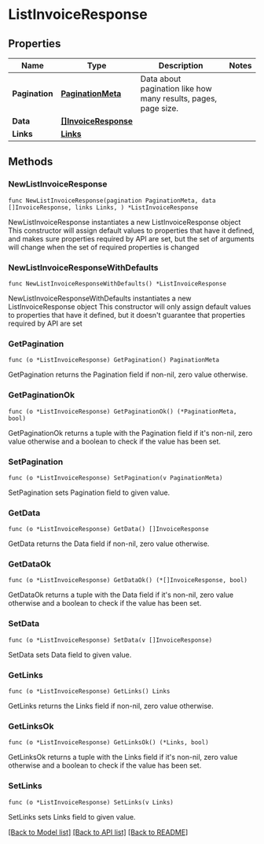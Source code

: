 # ListInvoiceResponse

## Properties

Name | Type | Description | Notes
------------ | ------------- | ------------- | -------------
**Pagination** | [**PaginationMeta**](PaginationMeta.md) | Data about pagination like how many results, pages, page size. | 
**Data** | [**[]InvoiceResponse**](InvoiceResponse.md) |  | 
**Links** | [**Links**](Links.md) |  | 

## Methods

### NewListInvoiceResponse

`func NewListInvoiceResponse(pagination PaginationMeta, data []InvoiceResponse, links Links, ) *ListInvoiceResponse`

NewListInvoiceResponse instantiates a new ListInvoiceResponse object
This constructor will assign default values to properties that have it defined,
and makes sure properties required by API are set, but the set of arguments
will change when the set of required properties is changed

### NewListInvoiceResponseWithDefaults

`func NewListInvoiceResponseWithDefaults() *ListInvoiceResponse`

NewListInvoiceResponseWithDefaults instantiates a new ListInvoiceResponse object
This constructor will only assign default values to properties that have it defined,
but it doesn't guarantee that properties required by API are set

### GetPagination

`func (o *ListInvoiceResponse) GetPagination() PaginationMeta`

GetPagination returns the Pagination field if non-nil, zero value otherwise.

### GetPaginationOk

`func (o *ListInvoiceResponse) GetPaginationOk() (*PaginationMeta, bool)`

GetPaginationOk returns a tuple with the Pagination field if it's non-nil, zero value otherwise
and a boolean to check if the value has been set.

### SetPagination

`func (o *ListInvoiceResponse) SetPagination(v PaginationMeta)`

SetPagination sets Pagination field to given value.


### GetData

`func (o *ListInvoiceResponse) GetData() []InvoiceResponse`

GetData returns the Data field if non-nil, zero value otherwise.

### GetDataOk

`func (o *ListInvoiceResponse) GetDataOk() (*[]InvoiceResponse, bool)`

GetDataOk returns a tuple with the Data field if it's non-nil, zero value otherwise
and a boolean to check if the value has been set.

### SetData

`func (o *ListInvoiceResponse) SetData(v []InvoiceResponse)`

SetData sets Data field to given value.


### GetLinks

`func (o *ListInvoiceResponse) GetLinks() Links`

GetLinks returns the Links field if non-nil, zero value otherwise.

### GetLinksOk

`func (o *ListInvoiceResponse) GetLinksOk() (*Links, bool)`

GetLinksOk returns a tuple with the Links field if it's non-nil, zero value otherwise
and a boolean to check if the value has been set.

### SetLinks

`func (o *ListInvoiceResponse) SetLinks(v Links)`

SetLinks sets Links field to given value.



[[Back to Model list]](../README.md#documentation-for-models) [[Back to API list]](../README.md#documentation-for-api-endpoints) [[Back to README]](../README.md)


